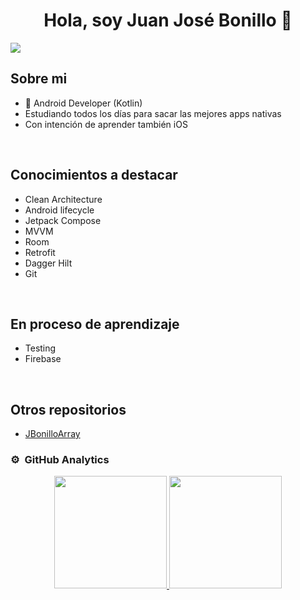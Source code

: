 <div align="center">
<h1 align="center">Hola, soy Juan José Bonillo 👋</h1>
</div>
<img src="https://i.imgur.com/DE8EANX.jpg">

## Sobre mi

- 📲 Android Developer (Kotlin)
- Estudiando todos los días para sacar las mejores apps nativas
- Con intención de aprender también iOS
<br>

## Conocimientos a destacar

- Clean Architecture
- Android lifecycle
- Jetpack Compose
- MVVM
- Room
- Retrofit
- Dagger Hilt
- Git
<br>

## En proceso de aprendizaje

- Testing
- Firebase

<br>

## Otros repositorios
- <a href="https://github.com/JBonilloArray">JBonilloArray</a>

### ⚙️ &nbsp;GitHub Analytics

<p align="center">
<a href="https://github.com/JuJoDevs">
  <img height="180em" src="https://github-readme-stats-eight-theta.vercel.app/api?username=JuJoDevs&show_icons=true&theme=algolia&include_all_commits=true&count_private=true"/>
  <img height="180em" src="https://github-readme-stats-eight-theta.vercel.app/api/top-langs/?username=JuJoDevs&layout=compact&langs_count=8&theme=algolia"/>
</a>
</p>
